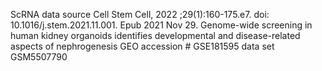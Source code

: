 ScRNA data source
Cell Stem Cell, 2022 ;29(1):160-175.e7.
doi: 10.1016/j.stem.2021.11.001. Epub 2021 Nov 29.
Genome-wide screening in human kidney organoids identifies developmental and disease-related aspects of nephrogenesis 
GEO accession # GSE181595  data set GSM5507790
